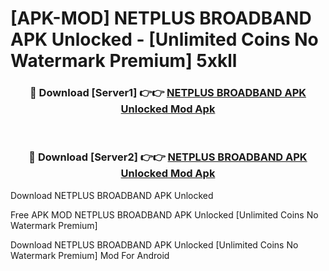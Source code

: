 # [APK-MOD] NETPLUS BROADBAND APK Unlocked - [Unlimited Coins No Watermark Premium] 5xkll



<div align="center">
<h3>🔴 Download [Server1] 👉👉 <a href="https://momento.my/?title=NETPLUS_BROADBAND_APK_Unlocked">NETPLUS BROADBAND APK Unlocked Mod Apk</a></h3><br>

<h3>🔴 Download [Server2] 👉👉 <a href="https://momento.my/?title=NETPLUS_BROADBAND_APK_Unlocked">NETPLUS BROADBAND APK Unlocked Mod Apk</a></h3>
</div>



Download NETPLUS BROADBAND APK Unlocked 

Free APK MOD NETPLUS BROADBAND APK Unlocked [Unlimited Coins No Watermark Premium]

Download NETPLUS BROADBAND APK Unlocked [Unlimited Coins No Watermark Premium] Mod For Android
